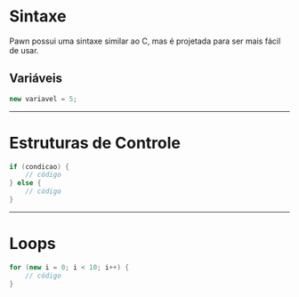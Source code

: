 # Sintaxe
Pawn possui uma sintaxe similar ao C, mas é projetada para ser mais fácil de usar.

## Variáveis

```cpp
new variavel = 5;
```

<hr/>

# Estruturas de Controle

```cpp
if (condicao) {
	// código
} else {
	// código
}
```
<hr/>

# Loops

```cpp
for (new i = 0; i < 10; i++) {
	// código
}
```
